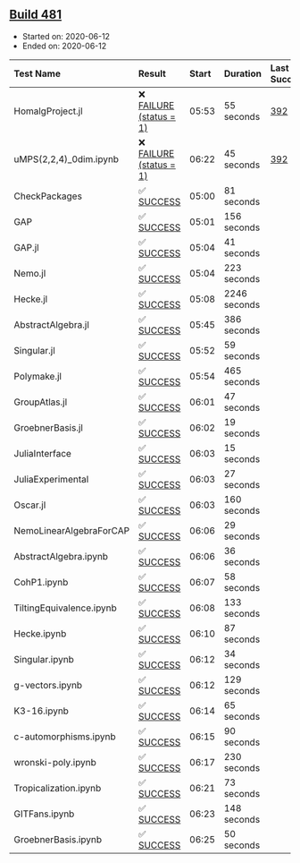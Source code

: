 ## [Build 481](https://oscarci.mathematik.uni-kl.de/job/oscar-julia-1.4/481/)

* Started on: 2020-06-12
* Ended on: 2020-06-12

| Test Name    | Result | Start | Duration | Last Success | First Failure |
|:-------------|:-------|:------|:---------|:-------------|:--------------|
| HomalgProject.jl | ❌ [FAILURE (status = 1)](https://oscarci.mathematik.uni-kl.de/job/oscar-julia-1.4/481/artifact/logs/build-481/HomalgProject.jl.log) | 05:53 | 55 seconds | [392](https://oscarci.mathematik.uni-kl.de/job/oscar-julia-1.4/392/) | [393](https://oscarci.mathematik.uni-kl.de/job/oscar-julia-1.4/393/) |
| uMPS(2,2,4)_0dim.ipynb | ❌ [FAILURE (status = 1)](https://oscarci.mathematik.uni-kl.de/job/oscar-julia-1.4/481/artifact/logs/build-481/uMPS-2-2-4-_0dim.ipynb.log) | 06:22 | 45 seconds | [392](https://oscarci.mathematik.uni-kl.de/job/oscar-julia-1.4/392/) | [393](https://oscarci.mathematik.uni-kl.de/job/oscar-julia-1.4/393/) |
| CheckPackages | ✅ [SUCCESS](https://oscarci.mathematik.uni-kl.de/job/oscar-julia-1.4/481/artifact/logs/build-481/CheckPackages.log) | 05:00 | 81 seconds |  |  |
| GAP | ✅ [SUCCESS](https://oscarci.mathematik.uni-kl.de/job/oscar-julia-1.4/481/artifact/logs/build-481/GAP.log) | 05:01 | 156 seconds |  |  |
| GAP.jl | ✅ [SUCCESS](https://oscarci.mathematik.uni-kl.de/job/oscar-julia-1.4/481/artifact/logs/build-481/GAP.jl.log) | 05:04 | 41 seconds |  |  |
| Nemo.jl | ✅ [SUCCESS](https://oscarci.mathematik.uni-kl.de/job/oscar-julia-1.4/481/artifact/logs/build-481/Nemo.jl.log) | 05:04 | 223 seconds |  |  |
| Hecke.jl | ✅ [SUCCESS](https://oscarci.mathematik.uni-kl.de/job/oscar-julia-1.4/481/artifact/logs/build-481/Hecke.jl.log) | 05:08 | 2246 seconds |  |  |
| AbstractAlgebra.jl | ✅ [SUCCESS](https://oscarci.mathematik.uni-kl.de/job/oscar-julia-1.4/481/artifact/logs/build-481/AbstractAlgebra.jl.log) | 05:45 | 386 seconds |  |  |
| Singular.jl | ✅ [SUCCESS](https://oscarci.mathematik.uni-kl.de/job/oscar-julia-1.4/481/artifact/logs/build-481/Singular.jl.log) | 05:52 | 59 seconds |  |  |
| Polymake.jl | ✅ [SUCCESS](https://oscarci.mathematik.uni-kl.de/job/oscar-julia-1.4/481/artifact/logs/build-481/Polymake.jl.log) | 05:54 | 465 seconds |  |  |
| GroupAtlas.jl | ✅ [SUCCESS](https://oscarci.mathematik.uni-kl.de/job/oscar-julia-1.4/481/artifact/logs/build-481/GroupAtlas.jl.log) | 06:01 | 47 seconds |  |  |
| GroebnerBasis.jl | ✅ [SUCCESS](https://oscarci.mathematik.uni-kl.de/job/oscar-julia-1.4/481/artifact/logs/build-481/GroebnerBasis.jl.log) | 06:02 | 19 seconds |  |  |
| JuliaInterface | ✅ [SUCCESS](https://oscarci.mathematik.uni-kl.de/job/oscar-julia-1.4/481/artifact/logs/build-481/JuliaInterface.log) | 06:03 | 15 seconds |  |  |
| JuliaExperimental | ✅ [SUCCESS](https://oscarci.mathematik.uni-kl.de/job/oscar-julia-1.4/481/artifact/logs/build-481/JuliaExperimental.log) | 06:03 | 27 seconds |  |  |
| Oscar.jl | ✅ [SUCCESS](https://oscarci.mathematik.uni-kl.de/job/oscar-julia-1.4/481/artifact/logs/build-481/Oscar.jl.log) | 06:03 | 160 seconds |  |  |
| NemoLinearAlgebraForCAP | ✅ [SUCCESS](https://oscarci.mathematik.uni-kl.de/job/oscar-julia-1.4/481/artifact/logs/build-481/NemoLinearAlgebraForCAP.log) | 06:06 | 29 seconds |  |  |
| AbstractAlgebra.ipynb | ✅ [SUCCESS](https://oscarci.mathematik.uni-kl.de/job/oscar-julia-1.4/481/artifact/logs/build-481/AbstractAlgebra.ipynb.log) | 06:06 | 36 seconds |  |  |
| CohP1.ipynb | ✅ [SUCCESS](https://oscarci.mathematik.uni-kl.de/job/oscar-julia-1.4/481/artifact/logs/build-481/CohP1.ipynb.log) | 06:07 | 58 seconds |  |  |
| TiltingEquivalence.ipynb | ✅ [SUCCESS](https://oscarci.mathematik.uni-kl.de/job/oscar-julia-1.4/481/artifact/logs/build-481/TiltingEquivalence.ipynb.log) | 06:08 | 133 seconds |  |  |
| Hecke.ipynb | ✅ [SUCCESS](https://oscarci.mathematik.uni-kl.de/job/oscar-julia-1.4/481/artifact/logs/build-481/Hecke.ipynb.log) | 06:10 | 87 seconds |  |  |
| Singular.ipynb | ✅ [SUCCESS](https://oscarci.mathematik.uni-kl.de/job/oscar-julia-1.4/481/artifact/logs/build-481/Singular.ipynb.log) | 06:12 | 34 seconds |  |  |
| g-vectors.ipynb | ✅ [SUCCESS](https://oscarci.mathematik.uni-kl.de/job/oscar-julia-1.4/481/artifact/logs/build-481/g-vectors.ipynb.log) | 06:12 | 129 seconds |  |  |
| K3-16.ipynb | ✅ [SUCCESS](https://oscarci.mathematik.uni-kl.de/job/oscar-julia-1.4/481/artifact/logs/build-481/K3-16.ipynb.log) | 06:14 | 65 seconds |  |  |
| c-automorphisms.ipynb | ✅ [SUCCESS](https://oscarci.mathematik.uni-kl.de/job/oscar-julia-1.4/481/artifact/logs/build-481/c-automorphisms.ipynb.log) | 06:15 | 90 seconds |  |  |
| wronski-poly.ipynb | ✅ [SUCCESS](https://oscarci.mathematik.uni-kl.de/job/oscar-julia-1.4/481/artifact/logs/build-481/wronski-poly.ipynb.log) | 06:17 | 230 seconds |  |  |
| Tropicalization.ipynb | ✅ [SUCCESS](https://oscarci.mathematik.uni-kl.de/job/oscar-julia-1.4/481/artifact/logs/build-481/Tropicalization.ipynb.log) | 06:21 | 73 seconds |  |  |
| GITFans.ipynb | ✅ [SUCCESS](https://oscarci.mathematik.uni-kl.de/job/oscar-julia-1.4/481/artifact/logs/build-481/GITFans.ipynb.log) | 06:23 | 148 seconds |  |  |
| GroebnerBasis.ipynb | ✅ [SUCCESS](https://oscarci.mathematik.uni-kl.de/job/oscar-julia-1.4/481/artifact/logs/build-481/GroebnerBasis.ipynb.log) | 06:25 | 50 seconds |  |  |
